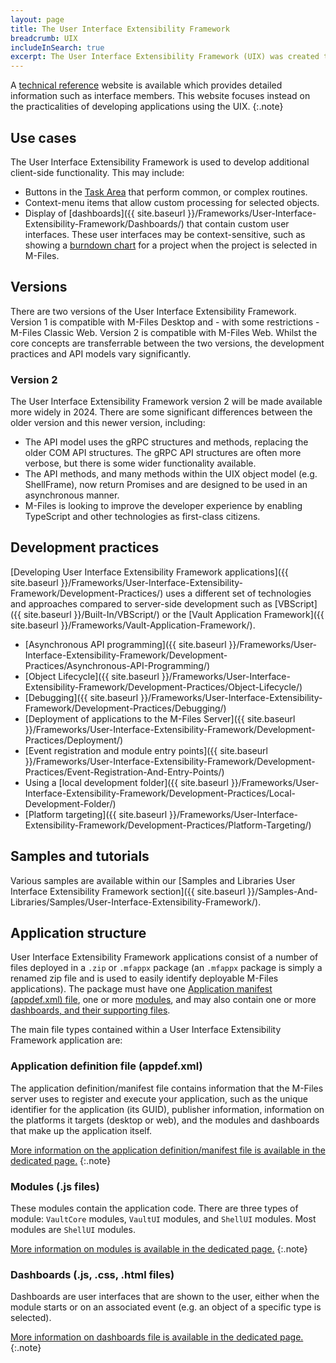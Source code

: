 ```yaml
---
layout: page
title: The User Interface Extensibility Framework
breadcrumb: UIX
includeInSearch: true
excerpt: The User Interface Extensibility Framework (UIX) was created to allow developers to build client-side applications that interact with the M-Files Desktop and M-Files Web Access.  User Interface Extensibility Framework applications are a combination of a number of text files (one [application definition file](./Application-Definition/), one or more [modules](./Modules/), and zero or more [dashboards](./Dashboards/).  These are executed on the M-Files Desktop client or within the M-Files Web Access and are used to extend the client-side functionality of the core software.
---
```


A [technical reference](https://www.m-files.com/UI_Extensibility_Framework/) website is available which provides detailed information such as interface members.  This website focuses instead on the practicalities of developing applications using the UIX.
{:.note}

## Use cases

The User Interface Extensibility Framework is used to develop additional client-side functionality.  This may include:

* Buttons in the [Task Area](https://www.m-files.com/user-guide/latest/eng/using_the_m-files_client.html) that perform common, or complex routines.
* Context-menu items that allow custom processing for selected objects.
* Display of [dashboards]({{ site.baseurl }}/Frameworks/User-Interface-Extensibility-Framework/Dashboards/) that contain custom user interfaces.  These user interfaces may be context-sensitive, such as showing a [burndown chart](https://en.wikipedia.org/wiki/Burn_down_chart) for a project when the project is selected in M-Files.

## Versions

There are two versions of the User Interface Extensibility Framework.  Version 1 is compatible with M-Files Desktop and - with some restrictions - M-Files Classic Web.  Version 2 is compatible with M-Files Web.  Whilst the core concepts are transferrable between the two versions, the development practices and API models vary significantly.

### Version 2

The User Interface Extensibility Framework version 2 will be made available more widely in 2024.  There are some significant differences between the older version and this newer version, including:

* The API model uses the gRPC structures and methods, replacing the older COM API structures.  The gRPC API structures are often more verbose, but there is some wider functionality available.
* The API methods, and many methods within the UIX object model (e.g. ShellFrame), now return Promises and are designed to be used in an asynchronous manner.
* M-Files is looking to improve the developer experience by enabling TypeScript and other technologies as first-class citizens.

## Development practices

[Developing User Interface Extensibility Framework applications]({{ site.baseurl }}/Frameworks/User-Interface-Extensibility-Framework/Development-Practices/) uses a different set of technologies and approaches compared to server-side development such as [VBScript]({{ site.baseurl }}/Built-In/VBScript/) or the [Vault Application Framework]({{ site.baseurl }}/Frameworks/Vault-Application-Framework/).

* [Asynchronous API programming]({{ site.baseurl }}/Frameworks/User-Interface-Extensibility-Framework/Development-Practices/Asynchronous-API-Programming/)
* [Object Lifecycle]({{ site.baseurl }}/Frameworks/User-Interface-Extensibility-Framework/Development-Practices/Object-Lifecycle/)
* [Debugging]({{ site.baseurl }}/Frameworks/User-Interface-Extensibility-Framework/Development-Practices/Debugging/)
* [Deployment of applications to the M-Files Server]({{ site.baseurl }}/Frameworks/User-Interface-Extensibility-Framework/Development-Practices/Deployment/)
* [Event registration and module entry points]({{ site.baseurl }}/Frameworks/User-Interface-Extensibility-Framework/Development-Practices/Event-Registration-And-Entry-Points/)
* Using a [local development folder]({{ site.baseurl }}/Frameworks/User-Interface-Extensibility-Framework/Development-Practices/Local-Development-Folder/)
* [Platform targeting]({{ site.baseurl }}/Frameworks/User-Interface-Extensibility-Framework/Development-Practices/Platform-Targeting/)

## Samples and tutorials

Various samples are available within our [Samples and Libraries User Interface Extensibility Framework section]({{ site.baseurl }}/Samples-And-Libraries/Samples/User-Interface-Extensibility-Framework/).

## Application structure

User Interface Extensibility Framework applications consist of a number of files deployed in a `.zip` or `.mfappx` package (an `.mfappx` package is simply a renamed zip file and is used to easily identify deployable M-Files applications).  The package must have one [Application manifest (appdef.xml) file](#application-definition-file-appdefxml), one or more [modules](#modules-js-files), and may also contain one or more [dashboards, and their supporting files](#dashboards-js-css-html-files).

The main file types contained within a User Interface Extensibility Framework application are:

### Application definition file (appdef.xml)

The application definition/manifest file contains information that the M-Files server uses to register and execute your application, such as the unique identifier for the application (its GUID), publisher information, information on the platforms it targets (desktop or web), and the modules and dashboards that make up the application itself.

<a href="{{ site.baseurl }}/Frameworks/User-Interface-Extensibility-Framework/Application-Definition/">More information on the application definition/manifest file is available in the dedicated page.</a>
{:.note}

### Modules (.js files)

These modules contain the application code.  There are three types of module: `VaultCore` modules, `VaultUI` modules, and `ShellUI` modules.  Most modules are `ShellUI` modules.  

<a href="{{ site.baseurl }}/Frameworks/User-Interface-Extensibility-Framework/Modules/">More information on modules is available in the dedicated page.</a>
{:.note}

### Dashboards (.js, .css, .html files)

Dashboards are user interfaces that are shown to the user, either when the module starts or on an associated event (e.g. an object of a specific type is selected).

<a href="{{ site.baseurl }}/Frameworks/User-Interface-Extensibility-Framework/Dashboards/">More information on dashboards file is available in the dedicated page.</a>
{:.note}
